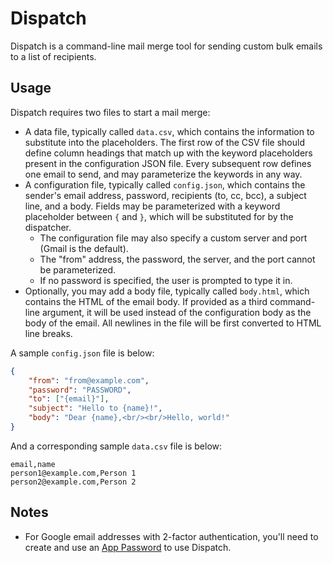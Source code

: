 # Dispatch

Dispatch is a command-line mail merge tool for sending custom bulk emails to a list of recipients.

## Usage

Dispatch requires two files to start a mail merge:

* A data file, typically called `data.csv`, which contains the information to substitute into the placeholders. The first row of the CSV file should define column headings that match up with the keyword placeholders present in the configuration JSON file. Every subsequent row defines one email to send, and may parameterize the keywords in any way.
* A configuration file, typically called `config.json`, which contains the sender's email address, password, recipients (to, cc, bcc), a subject line, and a body. Fields may be parameterized with a keyword placeholder between `{` and `}`, which will be substituted for by the dispatcher.
  * The configuration file may also specify a custom server and port (Gmail is the default).
  * The "from" address, the password, the server, and the port cannot be parameterized.
  * If no password is specified, the user is prompted to type it in.
* Optionally, you may add a body file, typically called `body.html`, which contains the HTML of the email body. If provided as a third command-line argument, it will be used instead of the configuration body as the body of the email. All newlines in the file will be first converted to HTML line breaks.

A sample `config.json` file is below:

```json
{
    "from": "from@example.com",
    "password": "PASSWORD",
    "to": ["{email}"],
    "subject": "Hello to {name}!",
    "body": "Dear {name},<br/><br/>Hello, world!"
}
```

And a corresponding sample `data.csv` file is below:

```
email,name
person1@example.com,Person 1
person2@example.com,Person 2
```

## Notes

* For Google email addresses with 2-factor authentication, you'll need to create and use an [App Password](https://security.google.com/settings/security/apppasswords) to use Dispatch.
